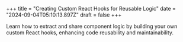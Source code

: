 +++
title = "Creating Custom React Hooks for Reusable Logic"
date = "2024-09-04T05:10:13.897Z"
draft = false
+++

  Learn how to extract and share component logic by building your own custom React hooks, enhancing code reusability and maintainability.
        